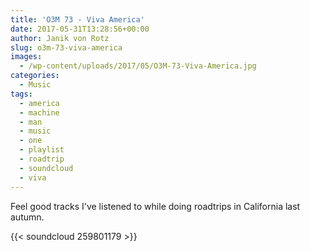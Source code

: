 ```yaml
---
title: 'O3M 73 - Viva America'
date: 2017-05-31T13:28:56+00:00
author: Janik von Rotz
slug: o3m-73-viva-america
images:
  - /wp-content/uploads/2017/05/O3M-73-Viva-America.jpg
categories:
  - Music
tags:
  - america
  - machine
  - man
  - music
  - one
  - playlist
  - roadtrip
  - soundcloud
  - viva
---
```

Feel good tracks I've listened to while doing roadtrips in California last autumn. 

{{< soundcloud 259801179 >}}